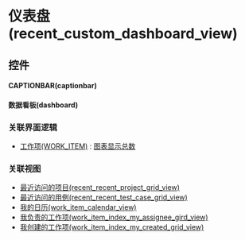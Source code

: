 # 仪表盘(recent_custom_dashboard_view)  <!-- {docsify-ignore-all} -->



## 控件
#### CAPTIONBAR(captionbar)
#### 数据看板(dashboard)


### 关联界面逻辑
  * [工作项(WORK_ITEM)](module/ProjMgmt/work_item) : [图表显示总数](module/ProjMgmt/work_item/uilogic/chart_show_count)

### 关联视图
  * [最近访问的项目(recent_recent_project_grid_view)](app/view/recent_recent_project_grid_view)
  * [最近访问的用例(recent_recent_test_case_grid_view)](app/view/recent_recent_test_case_grid_view)
  * [我的日历(work_item_calendar_view)](app/view/work_item_calendar_view)
  * [我负责的工作项(work_item_index_my_assignee_gird_view)](app/view/work_item_index_my_assignee_gird_view)
  * [我创建的工作项(work_item_index_my_created_grid_view)](app/view/work_item_index_my_created_grid_view)

<script>
 const { createApp } = Vue
  createApp({
    data() {
      return {

      }
    }
  }).use(ElementPlus).mount('#app')
</script>